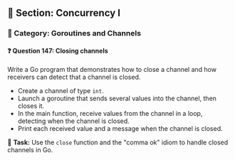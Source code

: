 ## 📘 Section: Concurrency I  
### 🔹 Category: Goroutines and Channels  
#### ❓ Question 147: Closing channels

Write a Go program that demonstrates how to close a channel and how receivers can detect that a channel is closed.

- Create a channel of type `int`.
- Launch a goroutine that sends several values into the channel, then closes it.
- In the main function, receive values from the channel in a loop, detecting when the channel is closed.
- Print each received value and a message when the channel is closed.

🔧 **Task:** Use the `close` function and the "comma ok" idiom to handle closed channels in Go.
